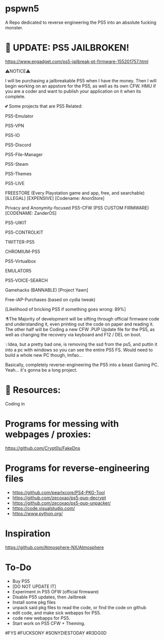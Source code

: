 # pspwn5
A Repo dedicated to reverse engineering the PS5 into an absolute fucking monster.

# 🍻 UPDATE: PS5 JAILBROKEN!
https://www.engadget.com/ps5-jailbreak-pt-firmware-155201757.html


⚠️NOTICE⚠️

I will be purchasing a jailbreakable PS5 when I have the money. Then I will begin working on an appstore for the PS5, as well as its own CFW. HMU if you are a coder and want to publish your application on it when its complete. 

💕 Some projects that are PS5 Related:

PS5-Emulator

PS5-VPN

PS5-IO

PS5-Discord

PS5-File-Manager

PS5-Steam

PS5-Themes

PS5-LIVE

FREESTORE (Every Playstation game and app, free, and searchable) [ILLEGAL] [EXPENSIVE] [Codename: AnonStore]

Privacy and Anonymity-focused PS5-CFW (PS5 CUSTOM FIRMWARE) [CODENAME: ZanderOS]

PS5-UIKIT

PS5-CONTROLKIT

TWITTER-PS5

CHROMIUM-PS5

PS5-Virtualbox

EMULATOR5

PS5-VOICE-SEARCH

Gamehacks (BANNABLE) [Project Yawn]

Free-iAP-Purchases (based on cydia tweak)

[Likelihood of bricking PS5 if something goes wrong: 89%]

⚗️The Majority of development will be sifting through official firmware code and understanding it, even printing out the code on paper and reading it. The other half will be Coding a new CFW .PUP Update file for the PS5, as well as changing the recovery via keyboard and F12 / DEL on boot.

💡Idea, but a pretty bad one, is removing the ssd from the ps5, and puttin it into a pc with windows so you can see the entire PS5 FS. Would need to build a whole new PC though, lmfao...


Basically, completely reverse-engineering the PS5 into a beast Gaming PC.
Yeah... it's gonna be a long project.


# 📖 Resources:
Coding in 


# Programs for messing with webpages / proxies:
https://github.com/Crypt0s/FakeDns


# Programs for reverse-engineering files
- https://github.com/pearlxcore/PS4-PKG-Tool
- https://github.com/zecoxao/ps5-pup-decrypt
- https://github.com/zecoxao/ps5-pup-unpacker/
- https://code.visualstudio.com/
- https://www.python.org/


# Inspiration
https://github.com/Atmosphere-NX/Atmosphere



# To-Do
- Buy PS5
- [DO NOT UPDATE IT]
- Experiment in PS5 OFW (official firmware)
- Disable PS5 updates, then Jailbreak
- Install some pkg files
- unpack said pkg files to read the code, or find the code on github
- edit code, and make sick webapps for PS5.
- code new webapps for PS5.
- Start work on PS5 CFW + Theming.


#FYS #FUCKSONY #SONYDIESTODAY #R3DG0D
